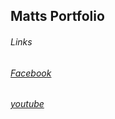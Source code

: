 ## Matts Portfolio
###### Links
###### [Facebook](https://en-gb.facebook.com/)
###### [youtube](https://www.youtube.com/)
